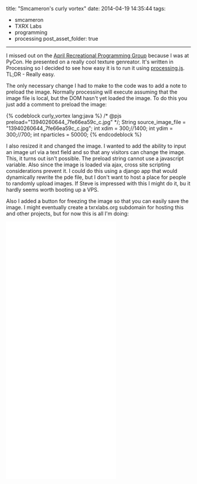 title: "Smcameron's curly vortex"
date: 2014-04-19 14:35:44
tags:
- smcameron
- TXRX Labs
- programming
- processing
post_asset_folder: true
---

I missed out on the [April Recreational Programming Group](http://txrxlabs.org/blog/smcameron/recreational-computer-programming-group-april-2014/) because I was at PyCon. He presented on a really cool texture genreator. It's written in Processing so I decided to see how easy it is to run it using [processing.js](http://processingjs.org/). TL;DR - Really easy.

The only necessary change I had to make to the code was to add a note to preload the image. Normally processing will execute assuming that the image file is local, but the DOM hasn't yet loaded the image. To do this you just add a comment to preload the image:

{% codeblock curly_vortex lang:java %}
/* @pjs preload="13940260644_7fe66ea59c_c.jpg" */;
String source_image_file = "13940260644_7fe66ea59c_c.jpg";
int xdim = 300;//1400;
int ydim = 300;//700;
int nparticles = 50000;
{% endcodeblock %}

I also resized it and changed the image. I wanted to add the ability to input an image url via a text field and so that any visitors can change the image. This, it turns out isn't possible. The preload string cannot use a javascript variable. Also since the image is loaded via ajax, cross site scripting considerations prevent it. I could do this using a django app that would dynamically rewrite the pde file, but I don't want to host a place for people to randomly upload images. If Steve is impressed with this I might do it, bu it hardly seems worth booting up a VPS.

Also I added a button for freezing the image so that you can easily save the image. I might eventually create a txrxlabs.org subdomain for hosting this and other projects, but for now this is all I'm doing:

<iframe src="/projects/smcameron/index.html" frameBorder="0" width="300" height="700"></iframe>
